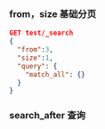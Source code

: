 ###  from，size 基础分页

```json
GET test/_search
{
  "from":3,
  "size":1,
  "query": {
    "match_all": {}
  }
}
```



###  search_after 查询